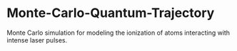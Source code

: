 # Monte-Carlo-Quantum-Trajectory
Monte Carlo simulation for modeling the ionization of atoms interacting with intense laser pulses.
